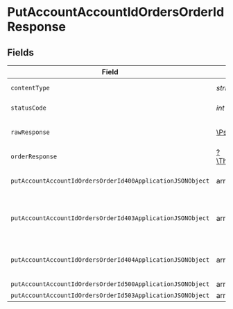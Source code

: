 # PutAccountAccountIdOrdersOrderIdResponse


## Fields

| Field                                                                                                        | Type                                                                                                         | Required                                                                                                     | Description                                                                                                  |
| ------------------------------------------------------------------------------------------------------------ | ------------------------------------------------------------------------------------------------------------ | ------------------------------------------------------------------------------------------------------------ | ------------------------------------------------------------------------------------------------------------ |
| `contentType`                                                                                                | *string*                                                                                                     | :heavy_check_mark:                                                                                           | HTTP response content type for this operation                                                                |
| `statusCode`                                                                                                 | *int*                                                                                                        | :heavy_check_mark:                                                                                           | HTTP response status code for this operation                                                                 |
| `rawResponse`                                                                                                | [\Psr\Http\Message\ResponseInterface](https://www.php-fig.org/psr/psr-7/#33-psrhttpmessageresponseinterface) | :heavy_minus_sign:                                                                                           | Raw HTTP response; suitable for custom response parsing                                                      |
| `orderResponse`                                                                                              | [?\TheLogicStudio\ExactPayments\Models\Shared\OrderResponse](../../models/shared/OrderResponse.md)           | :heavy_minus_sign:                                                                                           | Order Updated.                                                                                               |
| `putAccountAccountIdOrdersOrderId400ApplicationJSONObject`                                                   | array<string, *mixed*>                                                                                       | :heavy_minus_sign:                                                                                           | **Bad Request**\<br/>When there are errors in the payload<br/>                                               |
| `putAccountAccountIdOrdersOrderId403ApplicationJSONObject`                                                   | array<string, *mixed*>                                                                                       | :heavy_minus_sign:                                                                                           | **Access Denied**\<br/>Credentials supplied do not grant access to the requested resource.<br/>              |
| `putAccountAccountIdOrdersOrderId404ApplicationJSONObject`                                                   | array<string, *mixed*>                                                                                       | :heavy_minus_sign:                                                                                           | **Not found**\<br/>When there are no accounts/orders/payment found<br/>                                      |
| `putAccountAccountIdOrdersOrderId500ApplicationJSONObject`                                                   | array<string, *mixed*>                                                                                       | :heavy_minus_sign:                                                                                           | **Internal Server Error**<br/>                                                                               |
| `putAccountAccountIdOrdersOrderId503ApplicationJSONObject`                                                   | array<string, *mixed*>                                                                                       | :heavy_minus_sign:                                                                                           | **Service Unavailable**<br/>                                                                                 |